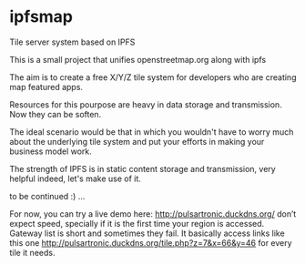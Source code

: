 # ipfsmap
Tile server system based on IPFS

This is a small project that unifies openstreetmap.org along with ipfs

The aim is to create a free X/Y/Z tile system for developers who are creating map featured apps.

Resources for this pourpose are heavy in data storage and transmission. Now they can be soften.

The ideal scenario would be that in which you wouldn't have to worry much about the underlying tile system and put your efforts in making your business model work.

The strength of IPFS is in static content storage and transmission, very helpful indeed, let's make use of it.

to be continued :) ...

For now, you can try a live demo here: http://pulsartronic.duckdns.org/ don’t expect speed, specially if it is the first time your region is accessed. Gateway list is short and sometimes they fail.
It basically access links like this one http://pulsartronic.duckdns.org/tile.php?z=7&x=66&y=46 for every tile it needs.


